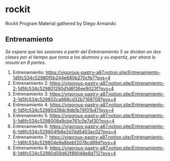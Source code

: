 # rockit
Rockit Program Material gathered by Diego Armando

## Entrenamiento
_Se espera que las sesiones a partir del Entrenamiento 5 se dividan en dos clases por el tiempo que toma a los alumnos y su expertiz, por ahora lo resumí en 8 partes._

1. Entrenamiento: https://vigorous-pastry-a87.notion.site/Entrenamiento-1d5fc534c52980f5b244e680b270cfb7?pvs=4
2. Entrenamiento 2: https://vigorous-pastry-a87.notion.site/Entrenamiento-2-1d5fc534c529801290d1d6f36ee9023f?pvs=4
3. Entrenamiento 3: https://vigorous-pastry-a87.notion.site/Entrenamiento-3-1d5fc534c529802ca988cd32b7168709?pvs=4
4. Entrenamiento 4: https://vigorous-pastry-a87.notion.site/Entrenamiento-4-1d5fc534c52980d39dc9db1b79f01b41?pvs=4
5. Entrenamiento 5: https://vigorous-pastry-a87.notion.site/Entrenamiento-5-1d6fc534c5298008a9cbe761c0e7af30?pvs=4
6. Entrenamiento 6: https://vigorous-pastry-a87.notion.site/Entrenamiento-6-1d6fc534c529804fb6e2d7dd5403ac02?pvs=4
7. Entrenamiento 7: https://vigorous-pastry-a87.notion.site/Entrenamiento-7-1d6fc534c529804e9a8bebf2078cd89d?pvs=4
8. Entrenamiento 8: https://vigorous-pastry-a87.notion.site/Entrenamiento-8-1d6fc534c52980d59d62f89048e8d712?pvs=4
